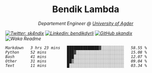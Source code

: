 <h1 align="center"> Bendik Lambda </h1>
<p align="center"><em>Departement Engineer @ <a href="http://www.uia.no">University of Agder</a></p>



[![Twitter: sk4ndix](https://img.shields.io/twitter/follow/sk4ndix?style=social)](https://twitter.com/sk4ndix)
[![Linkedin: bendikdyrli](https://img.shields.io/badge/-bendikdyrli-blue?style=flat-square&logo=Linkedin&logoColor=white&link=https://www.linkedin.com/in/bendikdyrli/)](https://www.linkedin.com/in/bendikdyrli/)
[![GitHub skandix](https://img.shields.io/github/followers/skandix?label=follow&style=social)](https://github.com/skandix)
![Waka Readme](https://github.com/skandix/skandix/workflows/Waka%20Readme/badge.svg)


<!--START_SECTION:waka-->
```text
Markdown   3 hrs 23 mins   ██████████████▓░░░░░░░░░░   58.55 % 
Python     52 mins         ███▓░░░░░░░░░░░░░░░░░░░░░   15.08 % 
Bash       41 mins         ███░░░░░░░░░░░░░░░░░░░░░░   12.07 % 
Other      31 mins         ██▒░░░░░░░░░░░░░░░░░░░░░░   09.04 % 
Text       11 mins         █░░░░░░░░░░░░░░░░░░░░░░░░   03.34 % 
```
<!--END_SECTION:waka-->
